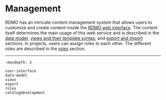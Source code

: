 # Management

RDMO has an intricate content management system that allows users to customize and create content inside the [RDMO web interface](user-interface). The content itself determines the main usage of this web service and is described in the [data model](data-model), [views and their template syntax](views), and [export and import](export) sections. In projects, users can assign roles to each other. The different roles are described in the [roles](roles) section.

---

```{toctree}
:maxdepth: 2

user-interface
data-model
views
export
roles
catalogdevelopment
```
